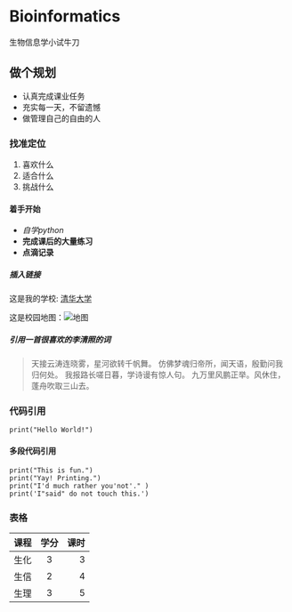 # Bioinformatics
生物信息学小试牛刀
## 做个规划
- 认真完成课业任务
- 充实每一天，不留遗憾
- 做管理自己的自由的人

### 找准定位
1. 喜欢什么
2. 适合什么
3. 挑战什么

#### 着手开始
- *自学python*
- **完成课后的大量练习**
- **点滴记录**

##### 插入链接
这是我的学校: [清华大学](https://www.tsinghua.edu.cn/publish/thu2018/index.html)

这是校园地图：![地图](https://image.baidu.com/search/detail?ct=503316480&z=undefined&tn=baiduimagedetail&ipn=d&word=%E6%B8%85%E5%8D%8E%E6%A0%A1%E5%9B%AD%E5%9C%B0%E5%9B%BE&step_word=&ie=utf-8&in=&cl=2&lm=-1&st=undefined&hd=undefined&latest=undefined&copyright=undefined&cs=884629613,2424283167&os=2553512223,3732773312&simid=4123200392,573646617&pn=0&rn=1&di=170280&ln=1008&fr=&fmq=1568102686069_R&fm=&ic=undefined&s=undefined&se=&sme=&tab=0&width=undefined&height=undefined&face=undefined&is=0,0&istype=0&ist=&jit=&bdtype=0&spn=0&pi=0&gsm=0&hs=2&objurl=http%3A%2F%2Fimg.zcool.cn%2Fcommunity%2F01581a5715ef5632f8758c9b3da99a.jpg%402o.jpg&rpstart=0&rpnum=0&adpicid=0&force=undefined)

##### 引用一首很喜欢的李清照的词
> 天接云涛连晓雾，星河欲转千帆舞。
> 仿佛梦魂归帝所，闻天语，殷勤问我归何处。
> 我报路长嗟日暮，学诗谩有惊人句。
> 九万里风鹏正举。风休住，蓬舟吹取三山去。

### 代码引用
`print("Hello World!")`

#### 多段代码引用
```
print("This is fun.")
print("Yay! Printing.")
print("I'd much rather you'not'." )
print('I"said" do not touch this.')
```

### 表格
| 课程 | 学分 | 课时 |
| ---- |:---:| ----:|
| 生化 | 3   | 3    |
| 生信 | 2   | 4    |
| 生理 | 3   | 5    |


